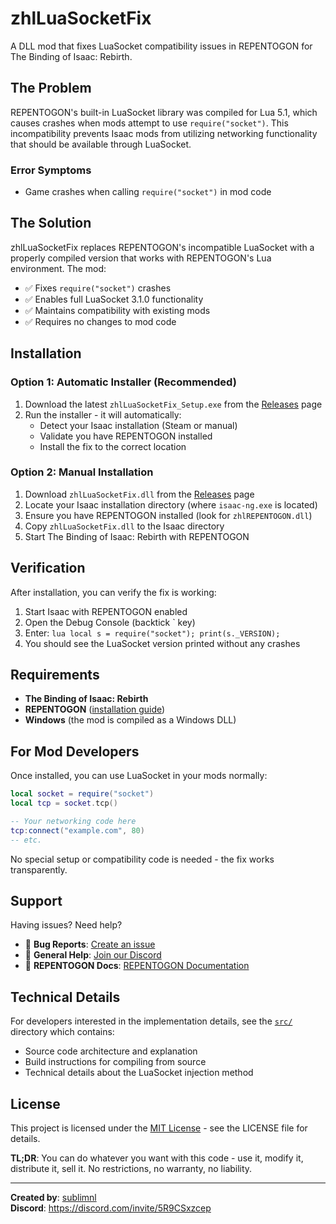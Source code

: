 # zhlLuaSocketFix

A DLL mod that fixes LuaSocket compatibility issues in REPENTOGON for The Binding of Isaac: Rebirth.

## The Problem

REPENTOGON's built-in LuaSocket library was compiled for Lua 5.1, which causes crashes when mods attempt to use `require("socket")`. This incompatibility prevents Isaac mods from utilizing networking functionality that should be available through LuaSocket.

### Error Symptoms
- Game crashes when calling `require("socket")` in mod code

## The Solution

zhlLuaSocketFix replaces REPENTOGON's incompatible LuaSocket with a properly compiled version that works with REPENTOGON's Lua environment. The mod:

- ✅ Fixes `require("socket")` crashes
- ✅ Enables full LuaSocket 3.1.0 functionality
- ✅ Maintains compatibility with existing mods
- ✅ Requires no changes to mod code

## Installation

### Option 1: Automatic Installer (Recommended)

1. Download the latest `zhlLuaSocketFix_Setup.exe` from the [Releases](../../releases/latest) page
2. Run the installer - it will automatically:
   - Detect your Isaac installation (Steam or manual)
   - Validate you have REPENTOGON installed
   - Install the fix to the correct location

### Option 2: Manual Installation

1. Download `zhlLuaSocketFix.dll` from the [Releases](../../releases/latest) page
2. Locate your Isaac installation directory (where `isaac-ng.exe` is located)
3. Ensure you have REPENTOGON installed (look for `zhlREPENTOGON.dll`)
4. Copy `zhlLuaSocketFix.dll` to the Isaac directory
5. Start The Binding of Isaac: Rebirth with REPENTOGON

## Verification

After installation, you can verify the fix is working:

1. Start Isaac with REPENTOGON enabled
2. Open the Debug Console (backtick ` key)
3. Enter: `lua local s = require("socket"); print(s._VERSION);`
4. You should see the LuaSocket version printed without any crashes

## Requirements

- **The Binding of Isaac: Rebirth**
- **REPENTOGON** ([installation guide](https://github.com/TeamREPENTOGON/REPENTOGON))
- **Windows** (the mod is compiled as a Windows DLL)

## For Mod Developers

Once installed, you can use LuaSocket in your mods normally:

```lua
local socket = require("socket")
local tcp = socket.tcp()

-- Your networking code here
tcp:connect("example.com", 80)
-- etc.
```

No special setup or compatibility code is needed - the fix works transparently.

## Support

Having issues? Need help?

- 🐛 **Bug Reports**: [Create an issue](../../issues)
- 💬 **General Help**: [Join our Discord](https://discord.com/invite/5R9CSxzcep)
- 📖 **REPENTOGON Docs**: [REPENTOGON Documentation](https://github.com/TeamREPENTOGON/REPENTOGON)

## Technical Details

For developers interested in the implementation details, see the [`src/`](src/) directory which contains:

- Source code architecture and explanation
- Build instructions for compiling from source
- Technical details about the LuaSocket injection method

## License

This project is licensed under the [MIT License](LICENSE) - see the LICENSE file for details.

**TL;DR**: You can do whatever you want with this code - use it, modify it, distribute it, sell it. No restrictions, no warranty, no liability.

---

**Created by**: [sublimnl](https://twitch.tv/sublimnl)  
**Discord**: https://discord.com/invite/5R9CSxzcep

